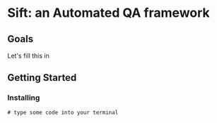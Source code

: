 # Sift: an Automated QA framework # 


## Goals

Let's fill this in


## Getting Started

### Installing

```
# type some code into your terminal
```
